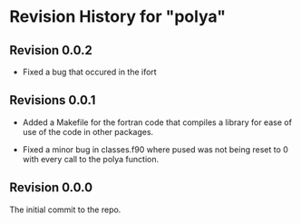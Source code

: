 # Revision History for "polya"

## Revision 0.0.2
- Fixed a bug that occured in the ifort 

## Revisions 0.0.1
- Added a Makefile for the fortran code that compiles a library for
  ease of use of the code in other packages.

- Fixed a minor bug in classes.f90 where pused was not being reset to
  0 with every call to the polya function.


## Revision 0.0.0

The initial commit to the repo.
